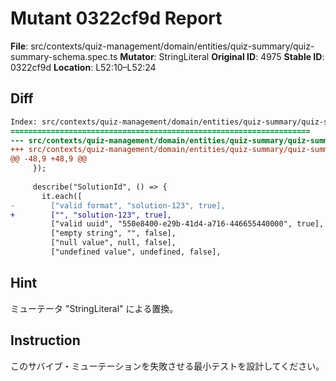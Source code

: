 # Mutant 0322cf9d Report

**File**: src/contexts/quiz-management/domain/entities/quiz-summary/quiz-summary-schema.spec.ts
**Mutator**: StringLiteral
**Original ID**: 4975
**Stable ID**: 0322cf9d
**Location**: L52:10–L52:24

## Diff

```diff
Index: src/contexts/quiz-management/domain/entities/quiz-summary/quiz-summary-schema.spec.ts
===================================================================
--- src/contexts/quiz-management/domain/entities/quiz-summary/quiz-summary-schema.spec.ts	original
+++ src/contexts/quiz-management/domain/entities/quiz-summary/quiz-summary-schema.spec.ts	mutated #4975
@@ -48,9 +48,9 @@
     });
 
     describe("SolutionId", () => {
       it.each([
-        ["valid format", "solution-123", true],
+        ["", "solution-123", true],
         ["valid uuid", "550e8400-e29b-41d4-a716-446655440000", true],
         ["empty string", "", false],
         ["null value", null, false],
         ["undefined value", undefined, false],
```

## Hint

ミューテータ "StringLiteral" による置換。

## Instruction

このサバイブ・ミューテーションを失敗させる最小テストを設計してください。
